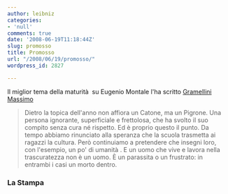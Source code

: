 ```yaml
---
author: leibniz
categories:
- 'null'
comments: true
date: '2008-06-19T11:18:44Z'
slug: promosso
title: Promosso
url: "/2008/06/19/promosso/"
wordpress_id: 2827

---
```

Il miglior tema della maturità  su Eugenio Montale l'ha scritto [Gramellini Massimo](https://www.lastampa.it/_web/cmstp/tmplRubriche/editoriali/gEditoriali.asp?ID_blog=25&ID_articolo=4664&ID_sezione=&sezione=)


> Dietro la topica dell'anno non affiora un Catone, ma un Pigrone. Una persona ignorante, superficiale e frettolosa, che ha svolto il suo compito senza cura né rispetto. Ed è proprio questo il punto. Da tempo abbiamo rinunciato alla speranza che la scuola trasmetta ai ragazzi la cultura. Però continuiamo a pretendere che insegni loro, con l'esempio, un po' di umanità . E un uomo che vive e lavora nella trascuratezza non è un uomo. È un parassita o un frustrato: in entrambi i casi un morto dentro.




### La Stampa
